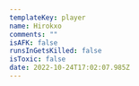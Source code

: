 ```yaml
---
templateKey: player
name: Hirokxo
comments: ""
isAFK: false
runsInGetsKilled: false
isToxic: false
date: 2022-10-24T17:02:07.985Z
---
```

